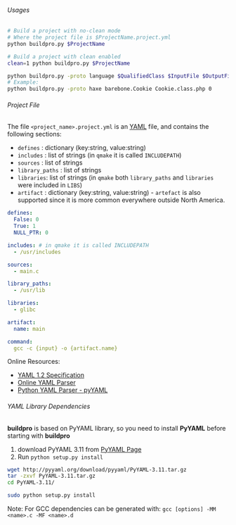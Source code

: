 ###### Usages

```bash
# Build a project with no-clean mode
# Where the project file is $ProjectName.project.yml
python buildpro.py $ProjectName 

# Build a project with clean enabled
clean=1 python buildpro.py $ProjectName

python buildpro.py -proto language $QualifiedClass $InputFile $OutputFile
# Example:
python buildpro.py -proto haxe barebone.Cookie Cookie.class.php 0
```

###### Project File

The file `<project_name>.project.yml` is an [YAML](http://www.yaml.org/spec/1.2/spec.html) file, and contains the following sections:

* `defines` : dictionary (key:string, value:string)
* `includes` : list of strings (in `qmake` it is called `INCLUDEPATH`)
* `sources` : list of strings
* `library_paths` : list of strings
* `libraries`: list of strings (in `qmake` both `library_paths` and `libraries` were included in `LIBS`)
* `artifact` : dictionary (key:string, value:string) - `artefact` is also supported since it is more common everywhere outside North America.

```yaml
defines:
  False: 0
  True: 1
  NULL_PTR: 0

includes: # in qmake it is called INCLUDEPATH
  - /usr/includes

sources:
  - main.c

library_paths:
  - /usr/lib

libraries:
  - glibc

artifact:
  name: main

command:
  gcc -c {input} -o {artifact.name}

```
Online Resources:
* [YAML 1.2 Specification](http://www.yaml.org/spec/1.2/spec.html)
* [Online YAML Parser](http://yaml-online-parser.appspot.com/)
* [Python YAML Parser - pyYAML](http://pyyaml.org/wiki/PyYAMLDocumentation)

###### YAML Library Dependencies

**buildpro** is based on PyYAML library, so you need to install **PyYAML** before starting with **buildpro**

1. download PyYAML 3.11 from [PyYAML Page](http://pyyaml.org/wiki/PyYAML)
2. Run `python setup.py install`

```bash
wget http://pyyaml.org/download/pyyaml/PyYAML-3.11.tar.gz
tar -zxvf PyYAML-3.11.tar.gz
cd PyYAML-3.11/

sudo python setup.py install
```

Note: For GCC dependencies can be generated with: ` gcc [options] -MM <name>.c -MF <name>.d  `
